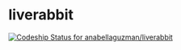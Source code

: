 liverabbit
==========
[ ![Codeship Status for anabellaguzman/liverabbit](https://codeship.io/projects/93a8d1a0-fbf4-0131-d6f8-5a73486b8860/status)](https://codeship.io/projects/29287)
